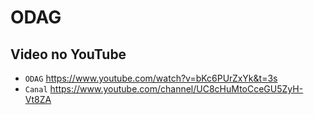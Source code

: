 # ODAG
## Video no YouTube
* `ODAG` https://www.youtube.com/watch?v=bKc6PUrZxYk&t=3s
* `Canal` https://www.youtube.com/channel/UC8cHuMtoCceGU5ZyH-Vt8ZA